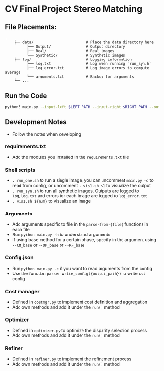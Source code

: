 # CV Final Project Stereo Matching
## File Placements:

```
.
    ├── data/                        # Place the data directory here
          ├── Output/                # Output directory
          ├── Real/                  # Real images
          └── Synthetic/             # Synthetic images
    ├── log/                         # Logging information
          ├── log.txt                # Log when running `run_syn.h`
          ├── log_error.txt          # Log image errors to compute average
          └── arguments.txt          # Backup for arguments
    └── ...
```

## Run the Code

```sh
python3 main.py --input-left $LEFT_PATH --input-right $RIGHT_PATH --output $OUT_PATH
```



## Development Notes

- Follow the notes when developing

### requirements.txt
- Add the modules you installed in the `requirements.txt` file

### Shell scripts
- `. run_one.sh` to run a single image, you can uncomment `main.py -c` to read from config, or uncomment `. vis1.sh $1` to visualize the output
- `. run_syn.sh` to run all synthetic images. Outputs are logged to `log/log.txt` and errors for each image are logged to `log_error.txt`
- `. vis1.sh ${num}` to visualize an image

### Arguments
- Add arguments specific to file in the `parse-from-{file}` functions in each file
- Run `python main.py -h` to understand arguments
- If using base method for a certain phase, specify in the argument using `--CM_base` or `--OP_base` or `--RF_base`

### Config.json
- Run `python main.py -c` if you want to read arguments from the config
- Use the function `parser.write_config({output_path})` to write out config

### Cost manager
- Defined in `costmgr.py` to implement cost definition and aggregation
- Add own methods and add it under the `run()` method

### Optimizer
- Defined in `optimizer.py` to optimize the disparity selection process
- Add own methods and add it under the `run()` method

### Refiner
- Defined in `refiner.py` to implement the refinement process
- Add own methods and add it under the `run()` method
